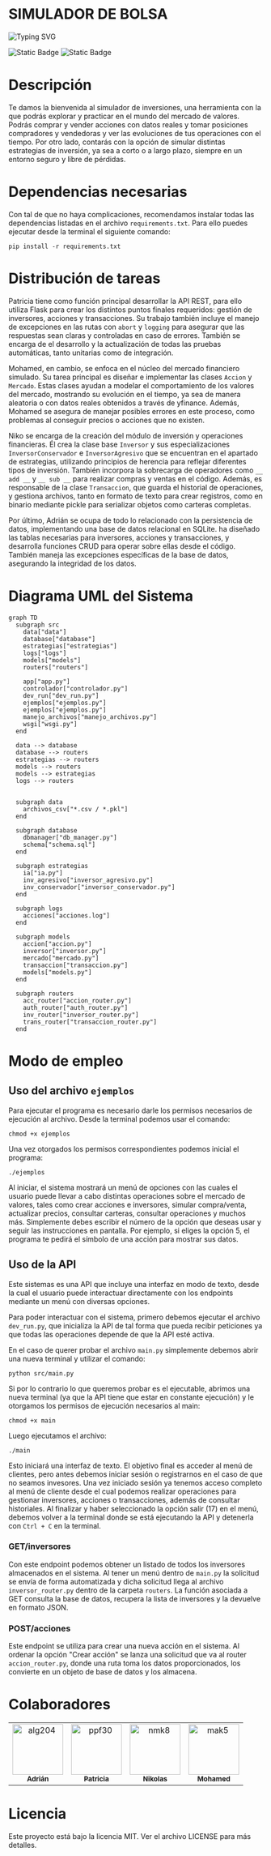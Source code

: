 # SIMULADOR DE BOLSA

![Typing SVG](https://readme-typing-svg.demolab.com?font=Fira+Code&size=24&duration=4000&pause=1000&center=true&vCenter=true&multiline=true&repeat=false&width=800&height=100&lines=Invierte,+Aprende,+Gana;Simula+tu+Éxito+en+la+Bolsa)



![Static Badge](https://img.shields.io/badge/Version-v1.0.0-green)
![Static Badge](https://img.shields.io/badge/Colaboradores-4-pink)


# Descripción
Te damos la bienvenida al simulador de inversiones, una herramienta con la que podrás explorar y practicar en el mundo del mercado de valores. Podrás comprar y vender acciones con datos reales y tomar posiciones compradores y vendedoras y ver las evoluciones de tus operaciones con el tiempo. Por otro lado, contarás con la opción de simular distintas estrategias de inversión, ya sea a corto o a largo plazo, siempre en un entorno seguro y libre de pérdidas.

# Dependencias necesarias
Con tal de que no haya complicaciones, recomendamos instalar todas las dependencias listadas en el archivo `requirements.txt`. Para ello puedes ejecutar desde la terminal el siguiente comando:

`pip install -r requirements.txt`

# Distribución de tareas
Patricia tiene como función principal desarrollar la API REST, para ello utiliza Flask para crear los distintos puntos finales requeridos: gestión de inversores, acciones y transacciones. Su trabajo también incluye el manejo de excepciones en las rutas con `abort` y `logging` para asegurar que las respuestas sean claras y controladas en caso de errores. También se encarga de el desarrollo y la actualización de todas las pruebas automáticas, tanto unitarias como de integración.

Mohamed, en cambio, se enfoca en el núcleo del mercado financiero simulado. Su tarea principal es diseñar e implementar las clases `Accion` y `Mercado`. Estas clases ayudan a modelar el comportamiento de los valores del mercado, mostrando su evolución en el tiempo, ya sea de manera aleatoria o con datos reales obtenidos a través de yfinance. Además, Mohamed se asegura de manejar posibles errores en este proceso, como problemas al conseguir precios o acciones que no existen. 

Niko se encarga de la creación del módulo de inversión y operaciones financieras. Él crea la clase base `Inversor` y sus especializaciones `InversorConservador` e `InversorAgresivo` que se encuentran en el apartado de estrategias, utilizando principios de herencia para reflejar diferentes tipos de inversión. También incorpora la sobrecarga de operadores como `__ add __` y `__ sub __` para realizar compras y ventas en el código. Además, es responsable de la clase `Transaccion`, que guarda el historial de operaciones, y gestiona archivos, tanto en formato de texto para crear registros, como en binario mediante pickle para serializar objetos como carteras completas.

Por último, Adrián se ocupa de todo lo relacionado con la persistencia de datos, implementando una base de datos relacional en SQLite. ha diseñado las tablas necesarias para inversores, acciones y transacciones, y desarrolla funciones CRUD para operar sobre ellas desde el código. También maneja las excepciones específicas de la base de datos, asegurando la integridad de los datos.


# Diagrama UML del Sistema

```mermaid
graph TD
  subgraph src
    data["data"]
    database["database"]
    estrategias["estrategias"]
    logs["logs"]
    models["models"]
    routers["routers"]

    app["app.py"]
    controlador["controlador.py"]
    dev_run["dev_run.py"]
    ejemplos["ejemplos.py"]
    ejemplos["ejemplos.py"]
    manejo_archivos["manejo_archivos.py"]
    wsgi["wsgi.py"]
  end

  data --> database
  database --> routers
  estrategias --> routers
  models --> routers
  models --> estrategias
  logs --> routers


  subgraph data
    archivos_csv["*.csv / *.pkl"]
  end

  subgraph database
    dbmanager["db_manager.py"]
    schema["schema.sql"]
  end

  subgraph estrategias
    ia["ia.py"]
    inv_agresivo["inversor_agresivo.py"]
    inv_conservador["inversor_conservador.py"]
  end

  subgraph logs
    acciones["acciones.log"]
  end

  subgraph models
    accion["accion.py"]
    inversor["inversor.py"]
    mercado["mercado.py"]
    transaccion["transaccion.py"]
    models["models.py"]
  end

  subgraph routers
    acc_router["accion_router.py"]
    auth_router["auth_router.py"]
    inv_router["inversor_router.py"]
    trans_router["transaccion_router.py"]
  end

```
# Modo de empleo
## Uso del archivo `ejemplos`
Para ejecutar el programa es necesario darle los permisos necesarios de ejecución al archivo. Desde la terminal podemos usar el comando:

`chmod +x ejemplos`

Una vez otorgados los permisos correspondientes podemos inicial el programa:

`./ejemplos`

Al iniciar, el sistema mostrará un menú de opciones con las cuales el usuario puede llevar a cabo distintas operaciones sobre el mercado de valores, tales como crear acciones e inversores, simular compra/venta, actualizar precios, consultar carteras, consultar operaciones y muchos más.
Simplemente debes escribir el número de la opción que deseas usar y seguir las instrucciones en pantalla. Por ejemplo, si eliges la opción 5, el programa te pedirá el símbolo de una acción para mostrar sus datos. 

## Uso de la API
Este sistemas es una API que incluye una interfaz en modo de texto, desde la cual el usuario puede interactuar directamente con los endpoints mediante un menú con diversas opciones. 

Para poder interactuar con el sistema, primero debemos ejecutar el archivo `dev_run.py`, que inicializa la API de tal forma que pueda recibir peticiones ya que todas las operaciones depende de que la API esté activa.

En el caso de querer probar el archivo `main.py` simplemente debemos abrir una nueva terminal y  utilizar el comando:

`python src/main.py`

Si por lo contrario lo que queremos probar es el ejecutable, abrimos una nueva terminal (ya que la API tiene que estar en constante ejecución) y le otorgamos los permisos de ejecución necesarios al main:

`chmod +x main`

Luego ejecutamos el archivo:

`./main`

Esto iniciará una interfaz de texto. El objetivo final es acceder al menú de clientes, pero antes debemos iniciar sesión o registrarnos en el caso de que no seamos invesores.
Una vez iniciado sesión ya tenemos acceso completo al menú de cliente desde el cual podemos realizar operaciones para gestionar inversores, acciones o transacciones, además de consultar historiales. 
Al finalizar y haber seleccionado la opción salir (17) en el menú, debemos volver a la terminal donde se está ejecutando la API y detenerla con `Ctrl + C` en la terminal.

### GET/inversores
Con este endpoint podemos obtener un listado de todos los inversores almacenados en el sistema.
Al tener un menú dentro de `main.py` la solicitud se envía de forma automatizada y dicha solicitud llega al archivo `inversor_router.py` dentro de la carpeta `routers`. La función asociada a GET consulta la base de datos, recupera la lista de inversores y la devuelve en formato JSON.

### POST/acciones
Este endpoint se utiliza para crear una nueva acción en el sistema. Al ordenar la opción "Crear acción" se lanza una solicitud que va al router `accion_router.py`, donde una ruta toma los datos proporcionados, los convierte en un objeto de base de datos y los almacena.

# Colaboradores

<!-- readme: collaborators -start -->
<table>
<tr>
    <td align="center">
        <a href="https://github.com/alg204">
            <img src="https://avatars.githubusercontent.com/u/198967558?v=4" width="100;" alt="alg204"/>
            <br />
            <sub><b>Adrián</b></sub>
        </a>
    </td>
    <td align="center">
        <a href="https://github.com/ppf30">
            <img src="https://avatars.githubusercontent.com/u/198932016?v=4" width="100;" alt="ppf30"/>
            <br />
            <sub><b>Patricia</b></sub>
        </a>
    </td>
    <td align="center">
        <a href="https://github.com/NikolasKaplan1">
            <img src="https://avatars.githubusercontent.com/u/199594735?v=4" width="100;" alt="nmk8"/>
            <br />
            <sub><b>Nikolas</b></sub>
        </a>
    </td>
    <td align="center">
        <a href="https://github.com/Mohamed-Arahouani">
            <img src="https://avatars.githubusercontent.com/u/199315152?v=4" width="100;" alt="mak5"/>
            <br />
            <sub><b>Mohamed</b></sub>
        </a>
    </td></tr>
</table>


# Licencia

Este proyecto está bajo la licencia MIT. Ver el archivo LICENSE para más detalles.
